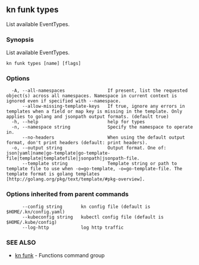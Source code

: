 ## kn funk types

List available EventTypes.

### Synopsis

List available EventTypes.

```
kn funk types [name] [flags]
```

### Options

```
  -A, --all-namespaces                If present, list the requested object(s) across all namespaces. Namespace in current context is ignored even if specified with --namespace.
      --allow-missing-template-keys   If true, ignore any errors in templates when a field or map key is missing in the template. Only applies to golang and jsonpath output formats. (default true)
  -h, --help                          help for types
  -n, --namespace string              Specify the namespace to operate in.
      --no-headers                    When using the default output format, don't print headers (default: print headers).
  -o, --output string                 Output format. One of: json|yaml|name|go-template|go-template-file|template|templatefile|jsonpath|jsonpath-file.
      --template string               Template string or path to template file to use when -o=go-template, -o=go-template-file. The template format is golang templates [http://golang.org/pkg/text/template/#pkg-overview].
```

### Options inherited from parent commands

```
      --config string       kn config file (default is $HOME/.kn/config.yaml)
      --kubeconfig string   kubectl config file (default is $HOME/.kube/config)
      --log-http            log http traffic
```

### SEE ALSO

* [kn funk](kn_funk.md)	 - Functions command group

